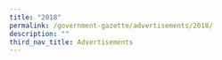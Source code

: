```yaml
---
title: "2018"
permalink: /government-gazette/advertisements/2018/
description: ""
third_nav_title: Advertisements
---
```

